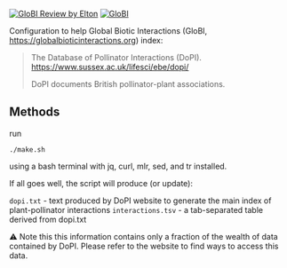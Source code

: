 [![GloBI Review by Elton](../../actions/workflows/review.yml/badge.svg)](../../actions/workflows/review.yml) [![GloBI](https://api.globalbioticinteractions.org/interaction.svg?accordingTo=globi:globalbioticinteractions/dopi)](https://globalbioticinteractions.org/?accordingTo=globi:globalbioticinteractions/dopi) 

Configuration to help Global Biotic Interactions (GloBI, https://globalbioticinteractions.org) index:

> The Database of Pollinator Interactions (DoPI). https://www.sussex.ac.uk/lifesci/ebe/dopi/
> 
> DoPI documents British pollinator-plant associations. 

## Methods

run 

```
./make.sh
```

using a bash terminal with jq, curl, mlr, sed, and tr installed.

If all goes well, the script will produce (or update):

```dopi.txt``` - text produced by DoPI website to generate the main index of plant-pollinator interactions
```interactions.tsv``` - a tab-separated table derived from dopi.txt 

:warning: Note this this information contains only a fraction of the wealth of data contained by DoPI. Please refer to the website to find ways to access this data. 
